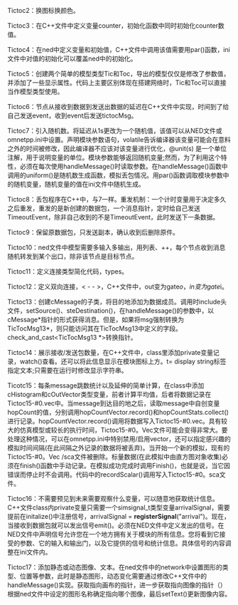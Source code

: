 Tictoc2：换图标换颜色。

Tictoc3：在C++文件中定义变量counter，初始化函数中同时初始化counter数值。

Tictoc4：在ned中定义变量和初始值，C++文件中调用该值需要用par()函数，ini文件中对值的初始化可以覆盖ned中的初始化。

Tictoc5：创建两个简单的模型类型Tic和Toc，导出的模型仅仅是修改了参数值，并添加了一些显示属性。代码上主要区别体现在搭建网络时，Tic和Toc可以直接当作模型类型使用。

Tictoc6：节点从接收到数据到发送出数据的延迟在C++文件中实现，时间到了给自己发送event，收到event后发送tictocMsg。

Tictoc7：引入随机数。将延迟从1s更改为一个随机值，该值可以从NED文件或omnetpp.ini中设置。声明模块参数语句，volatile告诉编译器该变量可能会在意料之外的时间被修改，因此编译器不应该对该变量进行优化，@unit(s) 是一个单位注解，用于说明变量的单位。模块参数能够返回随机变量;然而，为了利用这个特性，必须在每次使用handleMessage()时读取参数。在handleMessage()函数中调用的uniform()是随机数生成函数，模拟丢包情况。用par()函数调取模块参数中的随机变量，随机变量的值在ini文件中随机生成。

Tictoc8：丢包程序在C++中，与7一样。重发机制：一个计时变量用于决定多久之后重发，重发的是新创建的数据包，一个消息指针，定时给自己发送TimeoutEvent，除非自己收到的不是TimeoutEvent，此时发送下一条数据。

Tictoc9：保留原数据包，只发送副本，确认收到后删除原件。

Tictoc10：ned文件中模型需要多输入多输出，用列表、++，每个节点收到消息随机转发到某个出口，除非该节点是目标节点。

Tictoc11：定义连接类型简化代码，types。

Tictoc12：定义双向连接，&lt; - - &gt;，C++文件中，out变为gate$o，in变为gate$i。

Tictoc13：创建cMessage的子类，将目的地添加为数据成员。调用时include头文件，setSource()、steDestination()，在handleMessage()的参数中，以cMessage\*指针的形式获得消息。但是，如果将msg强制转换为TicTocMsg13\*，则只能访问其在TicTocMsg13中定义的字段。check_and_cast&lt;TicTocMsg13 \*&gt;转换指针。

Tictoc14：展示接收/发送包数量，在C++文件中，class里添加private变量记录，watch()查看。还可以将此信息显示在模块图标上方。t= display string标签指定文本;只需要在运行时修改显示字符串。

Ticotc15：每条message跳数统计以及延伸的简单计算，在class中添加cHistogram和cOutVector类型变量，前者计算平均值，后者将数据记录在Tictoc15-#0.vec中。当message到达目的地之后，读取message中自创变量hopCount的值，分别调用hopCountVector.record()和hopCountStats.collect()进行记录。hopCountVector.record()调用将数据写入Tictoc15-#0.vec。具有较大的仿真模型或较长的执行时间，Tictoc15-#0。Vec文件可能会变得非常大。要处理这种情况，可以在omnetpp.ini中特别禁用/启用vector，还可以指定感兴趣的模拟时间间隔(在此间隔之外记录的数据将被丢弃)。当开始一个新的模拟，现有的Tictoc15-#0。Vec /sca文件被删除。标量数据(在此模拟中由直方图对象收集)必须在finish()函数中手动记录。在模拟成功完成时调用Finish()，也就是说，当它因错误而停止时不会调用。代码中的recordScalar()调用写入Tictoc15-#0。sca文件。

Tictoc16：不需要预见到未来需要观察什么变量，可以随意地获取统计信息。C++文件class内private变量只需要一个simsignal_t类型变量arrivalSignal，需要提前在initalize()中注册信号，arrivalSignal = **registerSignal**("arrival")。现在，当接收到数据包就可以发出信号emit()。必须在NED文件中定义发出的信号。在NED文件中声明信号允许您在一个地方拥有关于模块的所有信息。您将看到它接受的参数、它的输入和输出门，以及它提供的信号和统计信息。具体信号的内容调整在ini文件内。

Tictoc17：添加静态或动态图像、文本。在ned文件中的network中设置图形的类型、位置等参数，此时是静态图形，动态变化需要通过修改C++文件中的handleMessage()实现。获取指向画布的指针，进一步获取指向图像的指针（）根据ned文件中设定的图形名称确定指向哪个图像，最后setText()更新图像内容。

